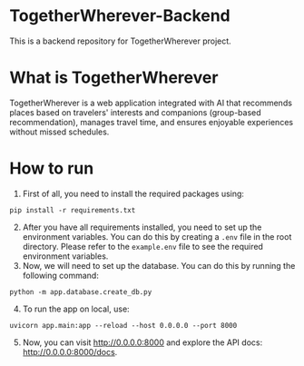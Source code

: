 # TogetherWherever-Backend
This is a backend repository for TogetherWherever project.

# What is TogetherWherever
TogetherWherever is a web application integrated with AI that recommends places based on travelers' interests and companions (group-based recommendation), manages travel time, and ensures enjoyable experiences without missed schedules.

# How to run
1. First of all, you need to install the required packages using:
```
pip install -r requirements.txt
```
2. After you have all requirements installed, you need to set up the environment variables. You can do this by creating a `.env` file in the root directory.
Please refer to the `example.env` file to see the required environment variables.  
3. Now, we will need to set up the database. You can do this by running the following command:
```
python -m app.database.create_db.py
```
4. To run the app on local, use:
```
uvicorn app.main:app --reload --host 0.0.0.0 --port 8000
```
5. Now, you can visit http://0.0.0.0:8000 and explore the API docs: http://0.0.0.0:8000/docs.
